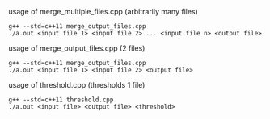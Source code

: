 usage of merge_multiple_files.cpp (arbitrarily many files)
```
g++ --std=c++11 merge_output_files.cpp
./a.out <input file 1> <input file 2> ... <input file n> <output file>
```

usage of merge_output_files.cpp (2 files)
```
g++ --std=c++11 merge_output_files.cpp
./a.out <input file 1> <input file 2> <output file>
```

usage of threshold.cpp (thresholds 1 file)
```
g++ --std=c++11 threshold.cpp
./a.out <input file> <output file> <threshold>
```
